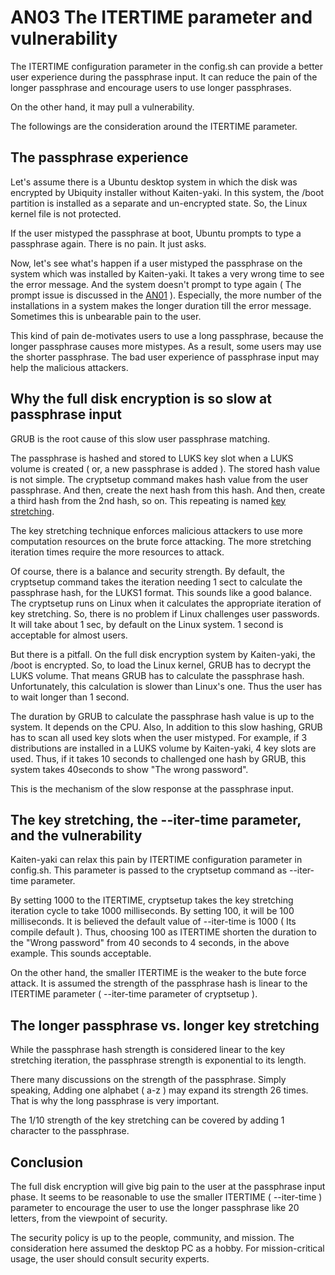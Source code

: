 # AN03 The ITERTIME parameter and vulnerability
The ITERTIME configuration parameter in the config.sh can provide a better user experience during the passphrase input. It can reduce the pain of the longer passphrase and encourage users to use longer passphrases. 

On the other hand, it may pull a vulnerability.

The followings are the consideration around the ITERTIME parameter.

## The passphrase experience
Let's assume there is a Ubuntu desktop system in which the disk was encrypted by Ubiquity installer without Kaiten-yaki. In this system, the /boot partition is installed as a separate and un-encrypted state. So, the Linux kernel file is not protected. 

If the user mistyped the passphrase at boot, Ubuntu prompts to type a passphrase again. There is no pain. It just asks. 

Now, let's see what's happen if a user mistyped the passphrase on the system which was installed by Kaiten-yaki. It takes a very wrong time to see the error message. And the system doesn't prompt to type again ( The prompt issue is discussed in the [AN01](an01_howtorecover.md) ). Especially, the more number of the installations in a system makes the longer duration till the error message. Sometimes this is unbearable pain to the user. 

This kind of pain de-motivates users to use a long passphrase, because the longer passphrase causes more mistypes. As a result, some users may use the shorter passphrase. The bad user experience of passphrase input may help the malicious attackers.

## Why the full disk encryption is so slow at passphrase input
GRUB is the root cause of this slow user passphrase matching. 

The passphrase is hashed and stored to LUKS key slot when a LUKS volume is created ( or, a new passphrase is added ). The stored hash value is not simple. The cryptsetup command makes hash value from the user passphrase. And then, create the next hash from this hash. And then, create a third hash from the 2nd hash, so on. This repeating is named [key stretching](https://en.wikipedia.org/wiki/Key_stretching). 

The key stretching technique enforces malicious attackers to use more computation resources on the brute force attacking. The more stretching iteration times require the more resources to attack. 

Of course, there is a balance and security strength. By default, the cryptsetup command takes the iteration needing 1 sect to calculate the passphrase hash, for the LUKS1 format. This sounds like a good balance. The cryptsetup runs on Linux when it calculates the appropriate iteration of key stretching. So, there is no problem if Linux challenges user passwords. It will take about 1 sec, by default on the Linux system. 1 second is acceptable for almost users. 

But there is a pitfall. On the full disk encryption system by Kaiten-yaki, the /boot is encrypted. So, to load the Linux kernel, GRUB has to decrypt the LUKS volume. That means GRUB has to calculate the passphrase hash. Unfortunately, this calculation is slower than Linux's one. Thus the user has to wait longer than 1 second.

The duration by GRUB to calculate the passphrase hash value is up to the system. It depends on the CPU. Also, In addition to this slow hashing, GRUB has to scan all used key slots when the user mistyped. For example, if 3 distributions are installed in a LUKS volume by Kaiten-yaki, 4 key slots are used. Thus, if it takes 10 seconds to challenged one hash by GRUB, this system takes 40seconds to show "The wrong password". 

This is the mechanism of the slow response at the passphrase input. 
## The key stretching, the --iter-time parameter, and the vulnerability
Kaiten-yaki can relax this pain by ITERTIME configuration parameter in config.sh. This parameter is passed to the cryptsetup command as --iter-time parameter. 

By setting 1000 to the ITERTIME, cryptsetup takes the key stretching iteration cycle to take 1000 milliseconds.  By setting 100, it will be 100 milliseconds. It is believed the default value of --iter-time is 1000 ( Its compile default ). Thus, choosing 100 as ITERTIME shorten the duration to the "Wrong password" from 40 seconds to 4 seconds, in the above example. This sounds acceptable. 

On the other hand, the smaller ITERTIME is the weaker to the bute force attack. It is assumed the strength of the passphrase hash is linear to the ITERTIME parameter ( --iter-time parameter of cryptsetup ).

## The longer passphrase vs. longer key stretching
While the passphrase hash strength is considered linear to the key stretching iteration, the passphrase strength is exponential to its length. 

There many discussions on the strength of the passphrase. Simply speaking, Adding one alphabet ( a-z ) may expand its strength 26 times. That is why the long passphrase is very important. 

The 1/10 strength of the key stretching can be covered by adding 1 character to the passphrase. 

## Conclusion
The full disk encryption will give big pain to the user at the passphrase input phase. It seems to be reasonable to use the smaller ITERTIME ( --iter-time ) parameter to encourage the user to use the longer passphrase like 20 letters, from the viewpoint of security. 

The security policy is up to the people, community, and mission. The consideration here assumed the desktop PC as a hobby. For mission-critical usage, the user should consult security experts. 